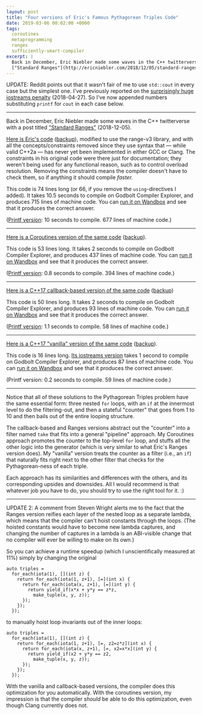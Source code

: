 ```yaml
---
layout: post
title: "Four versions of Eric's Famous Pythagorean Triples Code"
date: 2019-03-06 00:02:00 +0000
tags:
  coroutines
  metaprogramming
  ranges
  sufficiently-smart-compiler
excerpt: |
  Back in December, Eric Niebler made some waves in the C++ twitterverse with a post titled
  ["Standard Ranges"](http://ericniebler.com/2018/12/05/standard-ranges/) (2018-12-05).
---
```


UPDATE: Reddit points out that it wasn't fair of me to use `std::cout` in every case but the simplest one.
I've previously reported on the [surprisingly huge iostreams penalty](/blog/2018/04/27/pq-replace-top/#obvious-bottleneck-1-iostreams)
(2018-04-27).
So I've now appended numbers substituting `printf` for `cout` in each case below.

----

Back in December, Eric Niebler made some waves in the C++ twitterverse with a post titled
["Standard Ranges"](http://ericniebler.com/2018/12/05/standard-ranges/) (2018-12-05).

[Here is Eric's code](https://godbolt.org/z/BHODEL) ([backup](/blog/code/2019-03-06-triples-ranges.cc)), modified to use the range-v3 library,
and with all the concepts/constraints removed since they use syntax that — while valid C++2a —
has never yet been implemented in either GCC or Clang. The constraints in his original code were there
just for documentation; they weren't being used for any functional reason, such as to control overload
resolution. Removing the constraints means the compiler doesn't have to check them,
so if anything it should compile *faster.*

This code is 74 lines long (or 66, if you remove the `using`-directives I added). It takes 10.5 seconds
to compile on Godbolt Compiler Explorer, and produces 715 lines of machine code.
You can [run it on Wandbox](https://wandbox.org/permlink/A463wD3MB6VIwZnO) and see that it produces
the correct answer.

([Printf version](https://godbolt.org/z/-QK7f3): 10 seconds to compile. 677 lines of machine code.)

----

[Here is a Coroutines version of the same code](https://godbolt.org/z/icY6RZ) ([backup](/blog/code/2019-03-06-triples-coro.cc)).

This code is 53 lines long. It takes 2 seconds to compile on Godbolt Compiler Explorer, and
produces 437 lines of machine code.
You can [run it on Wandbox](https://wandbox.org/permlink/uZI03C6UkLP3GMl4) and see that it produces
the correct answer.

([Printf version](https://godbolt.org/z/rgl1ob): 0.8 seconds to compile. 394 lines of machine code.)

----

[Here is a C++17 callback-based version of the same code](https://godbolt.org/z/lHrSN2) ([backup](/blog/code/2019-03-06-triples-callback.cc))

This code is 50 lines long. It takes 2 seconds to compile on Godbolt Compiler Explorer, and
produces 93 lines of machine code.
You can [run it on Wandbox](https://wandbox.org/permlink/eY20LSEEuE8VEn6f) and see that it produces
the correct answer.

([Printf version](https://godbolt.org/z/DceWlI): 1.1 seconds to compile. 58 lines of machine code.)

----

[Here is a C++17 "vanilla" version of the same code](https://godbolt.org/z/IH14zJ) ([backup](/blog/code/2019-03-06-triples-vanilla.cc)).

This code is 16 lines long. [Its iostreams version](https://godbolt.org/z/iXRMuP) takes 1 second to
compile on Godbolt Compiler Explorer, and produces 87 lines of machine code.
You can [run it on Wandbox](https://wandbox.org/permlink/m02zKulIgyi488Td) and see that it produces
the correct answer.

(Printf version: 0.2 seconds to compile. 59 lines of machine code.)

----

Notice that all of these solutions to the Pythagorean Triples problem have the same essential form:
three nested `for` loops, with an `if` at the innermost level to do the filtering-out, and then a
stateful "counter" that goes from 1 to 10 and then bails out of the entire looping structure.

The callback-based and Ranges versions abstract out the "counter" into a filter named `take` that
fits into a general "pipeline" approach. My Coroutines approach promotes the counter to the top-level `for` loop,
and stuffs all the other logic into the generator (which is very similar to what Eric's Ranges version does).
My "vanilla" version treats the counter as a filter (i.e., an `if`) that naturally fits right next to the
other filter that checks for the Pythagorean-ness of each triple.

Each approach has its similarities and differences with the others, and its corresponding upsides and downsides.
All I would recommend is that whatever job you have to do, you should try to use the right tool for it. :)

----

UPDATE 2: A comment from Steven Wright alerts me to the fact that the Ranges version reifies each layer of
the nested loop as a separate lambda, which means that the compiler can't hoist constants through the loops.
(The hoisted constants would have to become new lambda captures, and changing the number of captures in a lambda
is an ABI-visible change that no compiler will ever be willing to make on its own.)

So you can achieve a runtime speedup (which I unscientifically measured at 11%)
simply by changing the original

    auto triples =
      for_each(iota(1), [](int z) {
        return for_each(iota(1, z+1), [=](int x) {
          return for_each(iota(x, z+1), [=](int y) {
            return yield_if(x*x + y*y == z*z,
              make_tuple(x, y, z));
          });
        });
      });

to manually hoist loop invariants out of the inner loops:

    auto triples =
      for_each(iota(1), [](int z) {
        return for_each(iota(1, z+1), [=, z2=z*z](int x) {
          return for_each(iota(x, z+1), [=, x2=x*x](int y) {
            return yield_if(x2 + y*y == z2,
              make_tuple(x, y, z));
          });
        });
      });

With the vanilla and callback-based versions, the compiler does this optimization for you automatically.
With the coroutines version, my impression is that the compiler *should* be able to do this optimization,
even though Clang currently does not.
